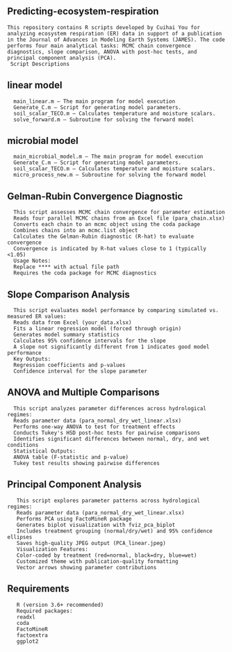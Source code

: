 ## Predicting-ecosystem-respiration
    This repository contains R scripts developed by Cuihai You for analyzing ecosystem respiration (ER) data in support of a publication in the Journal of Advances in Modeling Earth Systems (JAMES). The code performs four main analytical tasks: MCMC chain convergence diagnostics, slope comparison, ANOVA with post-hoc tests, and principal component analysis (PCA).
     Script Descriptions
   ## linear model
      main_linear.m – The main program for model execution
      Generate_C.m – Script for generating model parameters.
      soil_scalar_TECO.m – Calculates temperature and moisture scalars.
      solve_forward.m – Subroutine for solving the forward model
   ## microbial model
      main_microbial_model.m – The main program for model execution
      Generate_C.m – Script for generating model parameters.
      soil_scalar_TECO.m – Calculates temperature and moisture scalars.
      micro_process_new.m – Subroutine for solving the forward model
     
   ## Gelman-Rubin Convergence Diagnostic 
      This script assesses MCMC chain convergence for parameter estimation
      Reads four parallel MCMC chains from an Excel file (para_chain.xlsx)
      Converts each chain to an mcmc object using the coda package
      Combines chains into an mcmc.list object
      Calculates the Gelman-Rubin diagnostic (R-hat) to evaluate convergence
      Convergence is indicated by R-hat values close to 1 (typically <1.05)
      Usage Notes: 
      Replace **** with actual file path
      Requires the coda package for MCMC diagnostics

   ## Slope Comparison Analysis 
      This script evaluates model performance by comparing simulated vs. measured ER values:
      Reads data from Excel (your_data.xlsx)
      Fits a linear regression model (forced through origin)
      Generates model summary statistics
      Calculates 95% confidence intervals for the slope
      A slope not significantly different from 1 indicates good model performance
      Key Outputs:
      Regression coefficients and p-values
      Confidence interval for the slope parameter

   ## ANOVA and Multiple Comparisons 
      This script analyzes parameter differences across hydrological regimes:
      Reads parameter data (para_normal_dry_wet_linear.xlsx)
      Performs one-way ANOVA to test for treatment effects
      Conducts Tukey's HSD post-hoc tests for pairwise comparisons
      Identifies significant differences between normal, dry, and wet conditions
      Statistical Outputs:
      ANOVA table (F-statistic and p-value)
      Tukey test results showing pairwise differences

  ## Principal Component Analysis 
       This script explores parameter patterns across hydrological regimes:
       Reads parameter data (para_normal_dry_wet_linear.xlsx)
       Performs PCA using FactoMineR package
       Generates biplot visualization with fviz_pca_biplot
       Includes treatment grouping (normal/dry/wet) and 95% confidence ellipses
       Saves high-quality JPEG output (PCA_linear.jpeg)
       Visualization Features:
       Color-coded by treatment (red=normal, black=dry, blue=wet)
       Customized theme with publication-quality formatting
       Vector arrows showing parameter contributions
   ## Requirements
       R (version 3.6+ recommended)
       Required packages:
       readxl
       coda
       FactoMineR
       factoextra
       ggplot2


